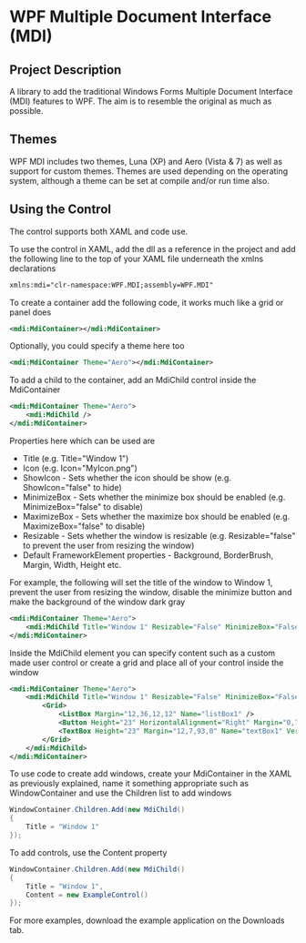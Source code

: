 # WPF Multiple Document Interface (MDI)

## Project Description
A library to add the traditional Windows Forms Multiple Document Interface (MDI) features to WPF. The aim is to resemble the original as much as possible.

## Themes
WPF MDI includes two themes, Luna (XP) and Aero (Vista & 7) as well as support for custom themes. Themes are used depending on the operating system, although a theme can be set at compile and/or run time also.

## Using the Control
The control supports both XAML and code use.

To use the control in XAML, add the dll as a reference in the project and add the following line to the top of your XAML file underneath the xmlns declarations

```xml
xmlns:mdi="clr-namespace:WPF.MDI;assembly=WPF.MDI"
```

To create a container add the following code, it works much like a grid or panel does

```xml
<mdi:MdiContainer></mdi:MdiContainer>
```

Optionally, you could specify a theme here too

```xml
<mdi:MdiContainer Theme="Aero"></mdi:MdiContainer>
```

To add a child to the container, add an MdiChild control inside the MdiContainer

```xml
<mdi:MdiContainer Theme="Aero">
    <mdi:MdiChild />
</mdi:MdiContainer>
```

Properties here which can be used are
* Title (e.g. Title="Window 1")
* Icon (e.g. Icon="MyIcon.png")
* ShowIcon - Sets whether the icon should be show (e.g. ShowIcon="false" to hide)
* MinimizeBox - Sets whether the minimize box should be enabled (e.g. MinimizeBox="false" to disable)
* MaximizeBox - Sets whether the maximize box should be enabled (e.g. MaximizeBox="false" to disable)
* Resizable - Sets whether the window is resizable (e.g. Resizable="false" to prevent the user from resizing the window)
* Default FrameworkElement properties - Background, BorderBrush, Margin, Width, Height etc.

For example, the following will set the title of the window to Window 1, prevent the user from resizing the window, disable the minimize button and make the background of the window dark gray

```xml
<mdi:MdiContainer Theme="Aero">
    <mdi:MdiChild Title="Window 1" Resizable="False" MinimizeBox="False" Background="DarkGray" />
</mdi:MdiContainer>
```

Inside the MdiChild element you can specify content such as a custom made user control or create a grid and place all of your control inside the window

```xml
<mdi:MdiContainer Theme="Aero">
    <mdi:MdiChild Title="Window 1" Resizable="False" MinimizeBox="False" Background="DarkGray">
        <Grid>
            <ListBox Margin="12,36,12,12" Name="listBox1" />
            <Button Height="23" HorizontalAlignment="Right" Margin="0,7,12,0" Name="button1" VerticalAlignment="Top" Width="75">Button</Button>
            <TextBox Height="23" Margin="12,7,93,0" Name="textBox1" VerticalAlignment="Top" />
        </Grid>
    </mdi:MdiChild>
</mdi:MdiContainer>
```

To use code to create add windows, create your MdiContainer in the XAML as previously explained, name it something appropriate such as WindowContainer and use the Children list to add windows

```csharp
WindowContainer.Children.Add(new MdiChild()
{
    Title = "Window 1"
});
```
To add controls, use the Content property

```csharp
WindowContainer.Children.Add(new MdiChild()
{
    Title = "Window 1",
    Content = new ExampleControl()
});
```

For more examples, download the example application on the Downloads tab.